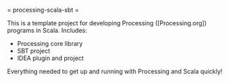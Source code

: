 = processing-scala-sbt =

This is a template project for developing Processing ([Processing.org]) programs in Scala. Includes:

* Processing core library
* SBT project
* IDEA plugin and project

Everything needed to get up and running with Processing and Scala quickly!
